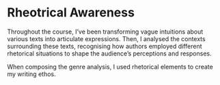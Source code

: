 # Rheotrical Awareness

Throughout the course, I’ve been transforming vague intuitions about
various texts into articulate expressions.
Then, I analysed the contexts surrounding these texts, recognising how
authors employed different rhetorical situations to shape the audience’s
perceptions and responses.

When composing the genre analysis, I used rhetorical elements to create my writing ethos.

